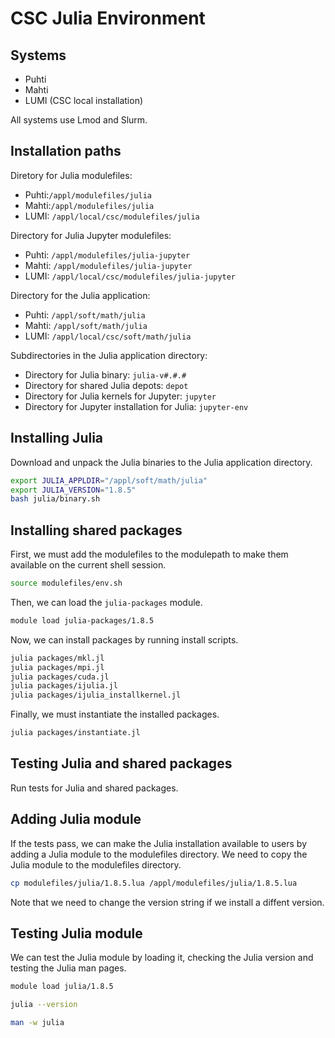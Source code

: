 # CSC Julia Environment
## Systems
- Puhti
- Mahti
- LUMI (CSC local installation)

All systems use Lmod and Slurm.


## Installation paths
Diretory for Julia modulefiles:

- Puhti:`/appl/modulefiles/julia`
- Mahti:`/appl/modulefiles/julia`
- LUMI: `/appl/local/csc/modulefiles/julia`

Directory for Julia Jupyter modulefiles:

- Puhti: `/appl/modulefiles/julia-jupyter`
- Mahti: `/appl/modulefiles/julia-jupyter`
- LUMI: `/appl/local/csc/modulefiles/julia-jupyter`

Directory for the Julia application:

- Puhti: `/appl/soft/math/julia`
- Mahti: `/appl/soft/math/julia`
- LUMI: `/appl/local/csc/soft/math/julia`

Subdirectories in the Julia application directory:

- Directory for Julia binary: `julia-v#.#.#`
- Directory for shared Julia depots: `depot`
- Directory for Julia kernels for Jupyter: `jupyter`
- Directory for Jupyter installation for Julia: `jupyter-env`


## Installing Julia
Download and unpack the Julia binaries to the Julia application directory.

```bash
export JULIA_APPLDIR="/appl/soft/math/julia"
export JULIA_VERSION="1.8.5"
bash julia/binary.sh
```


## Installing shared packages
First, we must add the modulefiles to the modulepath to make them available on the current shell session.

```bash
source modulefiles/env.sh
```

Then, we can load the `julia-packages` module.

```bash
module load julia-packages/1.8.5
```

Now, we can install packages by running install scripts.

```bash
julia packages/mkl.jl
julia packages/mpi.jl
julia packages/cuda.jl
julia packages/ijulia.jl
julia packages/ijulia_installkernel.jl
```

Finally, we must instantiate the installed packages.

```bash
julia packages/instantiate.jl
```


## Testing Julia and shared packages
Run tests for Julia and shared packages.


## Adding Julia module
If the tests pass, we can make the Julia installation available to users by adding a Julia module to the modulefiles directory.
We need to copy the Julia module to the modulefiles directory.

```bash
cp modulefiles/julia/1.8.5.lua /appl/modulefiles/julia/1.8.5.lua
```

Note that we need to change the version string if we install a diffent version.


## Testing Julia module
We can test the Julia module by loading it, checking the Julia version and testing the Julia man pages.

```bash
module load julia/1.8.5
```

```bash
julia --version
```

```bash
man -w julia
```

